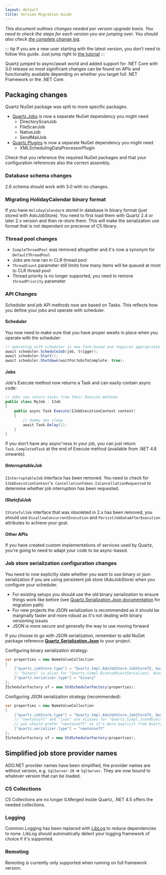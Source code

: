 ```yaml
---
layout: default
title: Version Migration Guide
---
```


*This document outlines changes needed per version upgrade basis. You need to check the steps for each version you are jumping over. You should also check [the complete change log](https://raw.github.com/quartznet/quartznet/master/changelog.md).*

::: tip
If you are a new user starting with the latest version, you don't need to follow this guide. Just jump right to [the tutorial](tutorial/index.html)
:::

Quartz jumped to async/await world and added support for .NET Core with 3.0 release so most significant changes
can be found on APIs and functionality available depending on whether you target full .NET Framework or the .NET Core. 

## Packaging changes

Quartz NuGet package was split to more specific packages.

* [Quartz.Jobs](https://www.nuget.org/packages/Quartz.Jobs) is now a separate NuGet dependency you might need
  * DirectoryScanJob
  * FileScanJob
  * NativeJob
  * SendMailJob
* [Quartz.Plugins](https://www.nuget.org/packages/Quartz.Plugins) is now a separate NuGet dependency you might need
  * XMLSchedulingDataProcessorPlugin
  
Check that you reference the required NuGet packages and that your configuration references also the correct assembly.

### Database schema changes

2.6 schema should work with 3.0 with no changes.

### Migrating HolidayCalendar binary format

If you have `HolidayCalendar`s stored in database in binary format (just stored with AdoJobStore). You need to first load them with Quartz 2.4 or later 2.x version and then re-store them.
This will make the serialization use format that is not dependant on precense of C5 library.

### Thread pool changes

* `SimpleThreadPool` was removed altogether and it's now a synonym for `DefaultThreadPool`
* Jobs are now ran in CLR thread pool
* `ThreadCount` parameter still limits how many items will be queued at most to CLR thread pool
* Thread priority is no longer supported, you need to remove `threadPriority` parameter

### API Changes

Scheduler and job API methods now are based on Tasks. This reflects how you define your jobs and operate with scheduler.
				
#### Scheduler 

You now need to make sure that you have proper awaits in place when you operate with the scheduler:

```csharp
// operating with scheduler is now Task-based and requires appropriate awaits
await scheduler.ScheduleJob(job, trigger);
await scheduler.Start();
await scheduler.Shutdown(waitForJobsToComplete: true);
```

#### Jobs

Job's Execute method now returns a Task and can easily contain async code:

```csharp
// Jobs now return tasks from their Execute methods
public class MyJob : IJob
{
    public async Task Execute(IJobExecutionContext context)
    {
        // dummy 1ms sleep
        await Task.Delay(1);
    }
}
```

If you don't have any async'ness in your job, you can just  return `Task.CompletedTask` at the end of Execute method (available from .NET 4.6 onwards).

##### IInterruptableJob

`IInterruptableJob` interface has been removed. You need to check for `IJobExecutionContext`'s` CancellationToken.IsCancellationRequested` to determine whether job interruption has been requested.

##### IStatefulJob

`IStatefulJob` interface that was obsoleted in 2.x has been removed, you should use `DisallowConcurrentExecution` and `PersistJobDataAfterExecution` attributes to achieve your goal.

#### Other APIs

If you have created custom implementations of services used by Quartz, you're going to need to adapt your code to be async-based.

### Job store serialization configuration changes

You need to now explicitly state whether you want to use binary or json serialization if you are using persistent job store (AdoJobStore) when you configure your scheduler. 

* For existing setups you should use the old binary serialization to ensure things work like before (see [Quartz.Serialization.Json documentation](packages/json-serialization.md) for migration path)
* For new projects the JSON serialization is recommended as it should be marginally faster and more robust as it's not dealing with binary versioning issues 
* JSON is more secure and generally the way to use moving forward

If you choose to go with JSON serialization, remember to add NuGet package reference **[Quartz.Serialization.Json](https://www.nuget.org/packages/Quartz.Serialization.Json/)** to your project.

Configuring binary serialization strategy:

```csharp
var properties = new NameValueCollection
{
	["quartz.jobStore.type"] = "Quartz.Impl.AdoJobStore.JobStoreTX, Quartz",
	// "binary" is alias for "Quartz.Simpl.BinaryObjectSerializer, Quartz" 
	["quartz.serializer.type"] = "binary"
};
ISchedulerFactory sf = new StdSchedulerFactory(properties);
```

Configuring JSON serialization strategy (recommended):

```csharp
var properties = new NameValueCollection
{
	["quartz.jobStore.type"] = "Quartz.Impl.AdoJobStore.JobStoreTX, Quartz",
	// "newtonsoft" and "json" are aliases for "Quartz.Simpl.JsonObjectSerializer, Quartz.Serialization.Json"
	// you should prefer "newtonsoft" as it's more explicit from Quartz 3.10 onwards
	["quartz.serializer.type"] = "newtonsoft"
};
ISchedulerFactory sf = new StdSchedulerFactory(properties);
```

## Simplified job store provider names

ADO.NET provider names have been simplified, the provider names are without version, e.g. `SqlServer-20` => `SqlServer`. They are now bound to whatever version that can be loaded.

### C5 Collections

C5 Collections are no longer ILMerged inside Quartz, .NET 4.5 offers the needed collections.

### Logging

Common.Logging has been replaced with [LibLog](https://github.com/damianh/LibLog) to reduce dependencies to none. LibLog should automatically detect your logging framework of choice if it's supported.

### Remoting

Remoting is currently only supported when running on full framework version.
